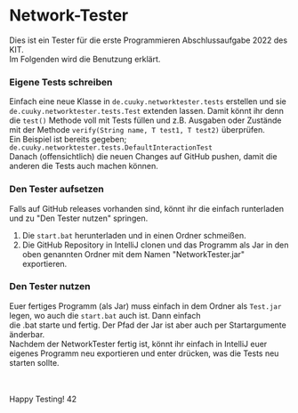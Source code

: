 # Network-Tester
Dies ist ein Tester für die erste Programmieren Abschlussaufgabe 2022 des KIT.<br>
Im Folgenden wird die Benutzung erklärt.

### Eigene Tests schreiben
Einfach eine neue Klasse in <code>de.cuuky.networktester.tests</code> erstellen und sie <code>de.cuuky.networktester.tests.Test</code> extenden lassen. Damit könnt ihr denn die
<code>test()</code> Methode voll mit Tests füllen und z.B. Ausgaben oder Zustände mit der Methode <code>verify(String name, T test1, T test2)</code> überprüfen.<br>
Ein Beispiel ist bereits gegeben; <code>de.cuuky.networktester.tests.DefaultInteractionTest</code><br>
Danach (offensichtlich) die neuen Changes auf GitHub pushen, damit die anderen die Tests auch machen können.

### Den Tester aufsetzen
Falls auf GitHub releases vorhanden sind, könnt ihr die einfach runterladen und zu "Den Tester nutzen" springen.<br>
1. Die <code>start.bat</code> herunterladen und in einen Ordner schmeißen.<br>
2. Die GitHub Repository in IntelliJ clonen und das Programm als Jar in den oben genannten Ordner mit dem Namen "NetworkTester.jar" exportieren.<br>

### Den Tester nutzen
Euer fertiges Programm (als Jar) muss einfach in dem Ordner als <code>Test.jar</code> legen, wo auch die <code>start.bat</code> auch ist. Dann einfach<br>
die .bat starte und fertig. Der Pfad der Jar ist aber auch per Startargumente änderbar.<br>
Nachdem der NetworkTester fertig ist, könnt ihr einfach in IntelliJ euer eigenes Programm neu exportieren und enter drücken, was die Tests neu starten sollte. 
 
<br>
<br>
Happy Testing! 42

